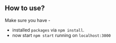 ## How to use?

Make sure you have -

* installed `packages` via `npm install`.
* now start `npm start` running on `localhost:3000`
